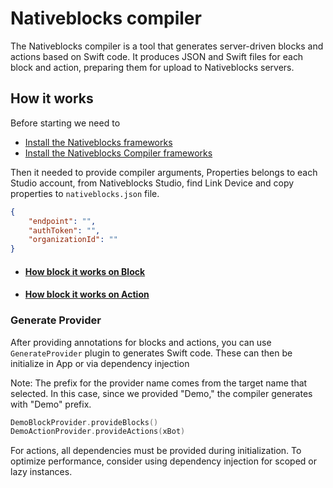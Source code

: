 # Nativeblocks compiler

The Nativeblocks compiler is a tool that generates server-driven blocks and actions based on Swift code. It produces
JSON and Swift files for each block and action, preparing them for upload to Nativeblocks servers.

## How it works

Before starting we need to 
- [Install the Nativeblocks frameworks](https://github.com/nativeblocks/nativeblocks-ios-sdk)
- [Install the Nativeblocks Compiler frameworks](/docs/install.md)

Then it needed to provide compiler arguments, Properties belongs to each Studio account, from Nativeblocks Studio, find Link Device and copy properties to `nativeblocks.json` file.
```json
{
    "endpoint": "",
    "authToken": "",
    "organizationId": ""
}
```

- #### [How block it works on Block](/docs/block.md)
- #### [How block it works on Action](/docs/action.md)

### Generate Provider

After providing annotations for blocks and actions, you can use `GenerateProvider` plugin to generates Swift code. These can then be initialize in App or via dependency injection

Note: The prefix for the provider name comes from the target name that selected. In this case, since we
provided "Demo," the
compiler generates with "Demo" prefix.

```swift
DemoBlockProvider.provideBlocks()
DemoActionProvider.provideActions(xBot)
```

For actions, all dependencies must be provided during initialization. To optimize performance, consider using dependency
injection for scoped or lazy instances.
